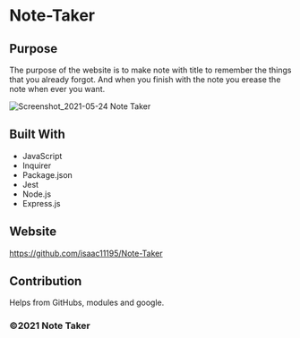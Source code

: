 
# Note-Taker

## Purpose
The purpose of the website is to make note with title to remember the things
that you already forgot. And when you finish with the note you erease the note when ever you want.


![Screenshot_2021-05-24 Note Taker](https://user-images.githubusercontent.com/77993627/119495816-d1bf7f00-bd30-11eb-84d8-6a04b7b4097a.png)
## Built With
* JavaScript
* Inquirer
* Package.json
* Jest
* Node.js
* Express.js


## Website

https://github.com/isaac11195/Note-Taker

## Contribution
Helps from GitHubs, modules and google.

### ©️2021 Note Taker
